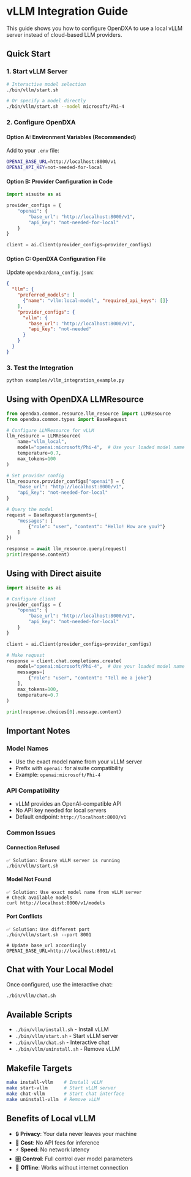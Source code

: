 # vLLM Integration Guide

This guide shows you how to configure OpenDXA to use a local vLLM server instead of cloud-based LLM providers.

## Quick Start

### 1. Start vLLM Server
```bash
# Interactive model selection
./bin/vllm/start.sh

# Or specify a model directly
./bin/vllm/start.sh --model microsoft/Phi-4
```

### 2. Configure OpenDXA

#### Option A: Environment Variables (Recommended)
Add to your `.env` file:
```bash
OPENAI_BASE_URL=http://localhost:8000/v1
OPENAI_API_KEY=not-needed-for-local
```

#### Option B: Provider Configuration in Code
```python
import aisuite as ai

provider_configs = {
    "openai": {
        "base_url": "http://localhost:8000/v1",
        "api_key": "not-needed-for-local"
    }
}

client = ai.Client(provider_configs=provider_configs)
```

#### Option C: OpenDXA Configuration File
Update `opendxa/dana_config.json`:
```json
{
  "llm": {
    "preferred_models": [
      {"name": "vllm:local-model", "required_api_keys": []}
    ],
    "provider_configs": {
      "vllm": {
        "base_url": "http://localhost:8000/v1",
        "api_key": "not-needed"
      }
    }
  }
}
```

### 3. Test the Integration
```bash
python examples/vllm_integration_example.py
```

## Using with OpenDXA LLMResource

```python
from opendxa.common.resource.llm_resource import LLMResource
from opendxa.common.types import BaseRequest

# Configure LLMResource for vLLM
llm_resource = LLMResource(
    name="vllm_local",
    model="openai:microsoft/Phi-4",  # Use your loaded model name
    temperature=0.7,
    max_tokens=100
)

# Set provider config
llm_resource.provider_configs["openai"] = {
    "base_url": "http://localhost:8000/v1",
    "api_key": "not-needed-for-local"
}

# Query the model
request = BaseRequest(arguments={
    "messages": [
        {"role": "user", "content": "Hello! How are you?"}
    ]
})

response = await llm_resource.query(request)
print(response.content)
```

## Using with Direct aisuite

```python
import aisuite as ai

# Configure client
provider_configs = {
    "openai": {
        "base_url": "http://localhost:8000/v1",
        "api_key": "not-needed-for-local"
    }
}

client = ai.Client(provider_configs=provider_configs)

# Make request
response = client.chat.completions.create(
    model="openai:microsoft/Phi-4",  # Use your loaded model name
    messages=[
        {"role": "user", "content": "Tell me a joke"}
    ],
    max_tokens=100,
    temperature=0.7
)

print(response.choices[0].message.content)
```

## Important Notes

### Model Names
- Use the exact model name from your vLLM server
- Prefix with `openai:` for aisuite compatibility
- Example: `openai:microsoft/Phi-4`

### API Compatibility
- vLLM provides an OpenAI-compatible API
- No API key needed for local servers
- Default endpoint: `http://localhost:8000/v1`

### Common Issues

#### Connection Refused
```
✅ Solution: Ensure vLLM server is running
./bin/vllm/start.sh
```

#### Model Not Found
```
✅ Solution: Use exact model name from vLLM server
# Check available models
curl http://localhost:8000/v1/models
```

#### Port Conflicts
```
✅ Solution: Use different port
./bin/vllm/start.sh --port 8001

# Update base_url accordingly
OPENAI_BASE_URL=http://localhost:8001/v1
```

## Chat with Your Local Model

Once configured, use the interactive chat:
```bash
./bin/vllm/chat.sh
```

## Available Scripts

- `./bin/vllm/install.sh` - Install vLLM
- `./bin/vllm/start.sh` - Start vLLM server
- `./bin/vllm/chat.sh` - Interactive chat
- `./bin/vllm/uninstall.sh` - Remove vLLM

## Makefile Targets

```bash
make install-vllm    # Install vLLM
make start-vllm      # Start vLLM server
make chat-vllm       # Start chat interface
make uninstall-vllm  # Remove vLLM
```

## Benefits of Local vLLM

- 🔒 **Privacy**: Your data never leaves your machine
- 💸 **Cost**: No API fees for inference
- ⚡ **Speed**: No network latency
- 🎛️ **Control**: Full control over model parameters
- 🔄 **Offline**: Works without internet connection 